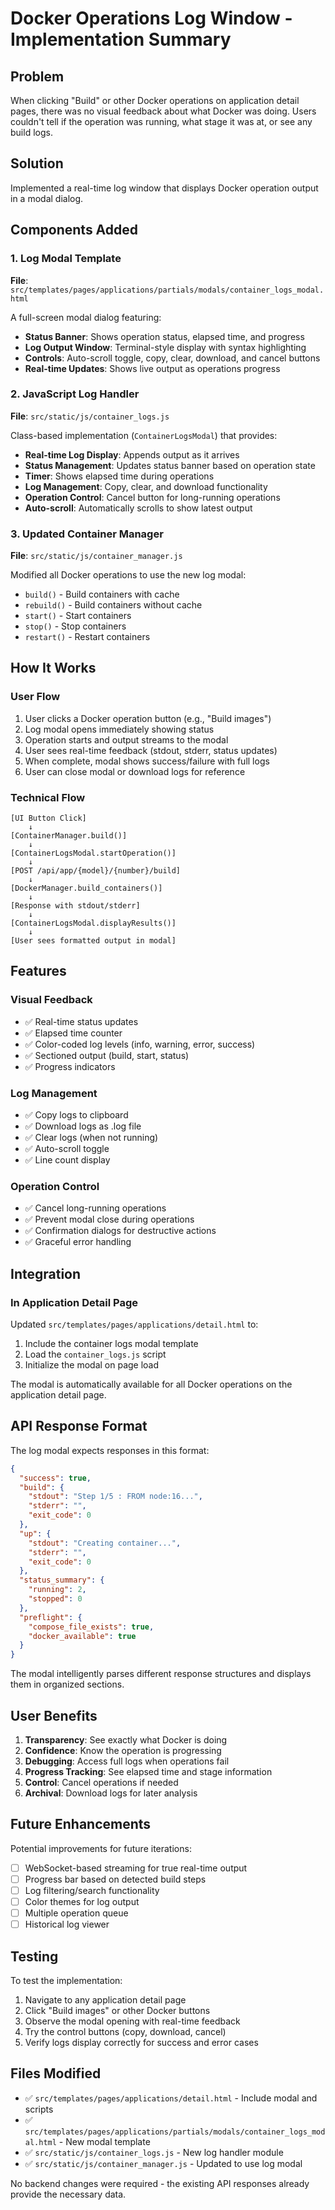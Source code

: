 # Docker Operations Log Window - Implementation Summary

## Problem
When clicking "Build" or other Docker operations on application detail pages, there was no visual feedback about what Docker was doing. Users couldn't tell if the operation was running, what stage it was at, or see any build logs.

## Solution
Implemented a real-time log window that displays Docker operation output in a modal dialog.

## Components Added

### 1. Log Modal Template
**File**: `src/templates/pages/applications/partials/modals/container_logs_modal.html`

A full-screen modal dialog featuring:
- **Status Banner**: Shows operation status, elapsed time, and progress
- **Log Output Window**: Terminal-style display with syntax highlighting
- **Controls**: Auto-scroll toggle, copy, clear, download, and cancel buttons
- **Real-time Updates**: Shows live output as operations progress

### 2. JavaScript Log Handler
**File**: `src/static/js/container_logs.js`

Class-based implementation (`ContainerLogsModal`) that provides:
- **Real-time Log Display**: Appends output as it arrives
- **Status Management**: Updates status banner based on operation state
- **Timer**: Shows elapsed time during operations
- **Log Management**: Copy, clear, and download functionality
- **Operation Control**: Cancel button for long-running operations
- **Auto-scroll**: Automatically scrolls to show latest output

### 3. Updated Container Manager
**File**: `src/static/js/container_manager.js`

Modified all Docker operations to use the new log modal:
- `build()` - Build containers with cache
- `rebuild()` - Build containers without cache
- `start()` - Start containers
- `stop()` - Stop containers
- `restart()` - Restart containers

## How It Works

### User Flow
1. User clicks a Docker operation button (e.g., "Build images")
2. Log modal opens immediately showing status
3. Operation starts and output streams to the modal
4. User sees real-time feedback (stdout, stderr, status updates)
5. When complete, modal shows success/failure with full logs
6. User can close modal or download logs for reference

### Technical Flow
```
[UI Button Click] 
    ↓
[ContainerManager.build()] 
    ↓
[ContainerLogsModal.startOperation()]
    ↓
[POST /api/app/{model}/{number}/build]
    ↓
[DockerManager.build_containers()]
    ↓
[Response with stdout/stderr]
    ↓
[ContainerLogsModal.displayResults()]
    ↓
[User sees formatted output in modal]
```

## Features

### Visual Feedback
- ✅ Real-time status updates
- ✅ Elapsed time counter
- ✅ Color-coded log levels (info, warning, error, success)
- ✅ Sectioned output (build, start, status)
- ✅ Progress indicators

### Log Management
- ✅ Copy logs to clipboard
- ✅ Download logs as .log file
- ✅ Clear logs (when not running)
- ✅ Auto-scroll toggle
- ✅ Line count display

### Operation Control
- ✅ Cancel long-running operations
- ✅ Prevent modal close during operations
- ✅ Confirmation dialogs for destructive actions
- ✅ Graceful error handling

## Integration

### In Application Detail Page
Updated `src/templates/pages/applications/detail.html` to:
1. Include the container logs modal template
2. Load the `container_logs.js` script
3. Initialize the modal on page load

The modal is automatically available for all Docker operations on the application detail page.

## API Response Format

The log modal expects responses in this format:

```json
{
  "success": true,
  "build": {
    "stdout": "Step 1/5 : FROM node:16...",
    "stderr": "",
    "exit_code": 0
  },
  "up": {
    "stdout": "Creating container...",
    "stderr": "",
    "exit_code": 0
  },
  "status_summary": {
    "running": 2,
    "stopped": 0
  },
  "preflight": {
    "compose_file_exists": true,
    "docker_available": true
  }
}
```

The modal intelligently parses different response structures and displays them in organized sections.

## User Benefits

1. **Transparency**: See exactly what Docker is doing
2. **Confidence**: Know the operation is progressing
3. **Debugging**: Access full logs when operations fail
4. **Progress Tracking**: See elapsed time and stage information
5. **Control**: Cancel operations if needed
6. **Archival**: Download logs for later analysis

## Future Enhancements

Potential improvements for future iterations:
- [ ] WebSocket-based streaming for true real-time output
- [ ] Progress bar based on detected build steps
- [ ] Log filtering/search functionality
- [ ] Color themes for log output
- [ ] Multiple operation queue
- [ ] Historical log viewer

## Testing

To test the implementation:
1. Navigate to any application detail page
2. Click "Build images" or other Docker buttons
3. Observe the modal opening with real-time feedback
4. Try the control buttons (copy, download, cancel)
5. Verify logs display correctly for success and error cases

## Files Modified

- ✅ `src/templates/pages/applications/detail.html` - Include modal and scripts
- ✅ `src/templates/pages/applications/partials/modals/container_logs_modal.html` - New modal template
- ✅ `src/static/js/container_logs.js` - New log handler module
- ✅ `src/static/js/container_manager.js` - Updated to use log modal

No backend changes were required - the existing API responses already provide the necessary data.
